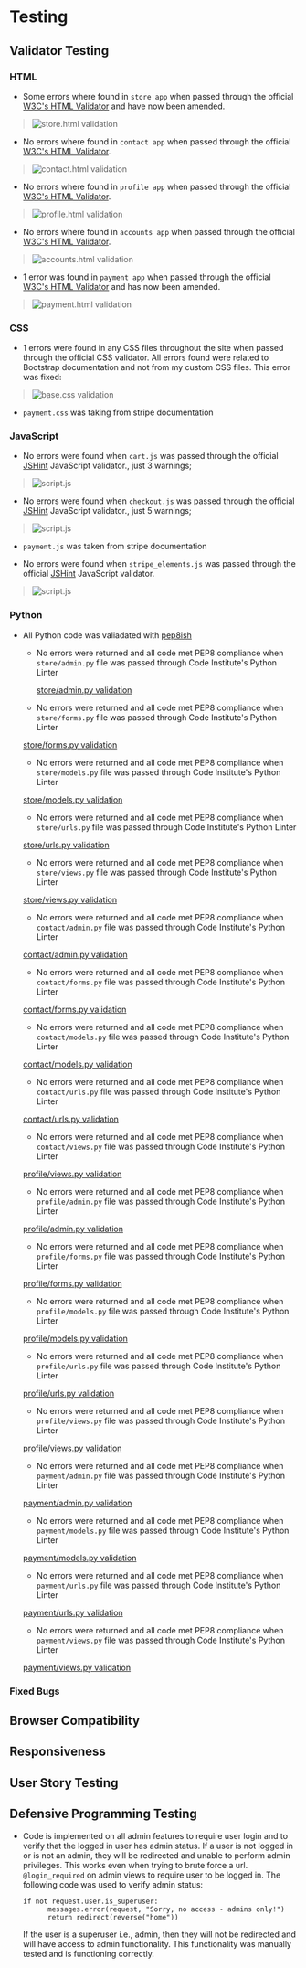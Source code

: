 # Testing 

## Validator Testing 

### HTML

- Some errors where found in `store app` when passed through the official [W3C's HTML Validator](https://validator.w3.org/nu/?doc=https://gym-shop.herokuapp.com/) and have now been amended.

>![store.html validation](documentation/testing/validation/store.html.png)

- No errors where found in `contact app` when passed through the official [W3C's HTML Validator](https://validator.w3.org/nu/?doc=https://gym-shop.herokuapp.com/contact).

>![contact.html validation](documentation/testing/validation/contact.html.png)

- No errors where found in `profile app` when passed through the official [W3C's HTML Validator](https://validator.w3.org/nu/?doc=https://gym-shop.herokuapp.com/profile).

>![profile.html validation](documentation/testing/validation/profile.html.png)

- No errors where found in `accounts app` when passed through the official [W3C's HTML Validator](https://validator.w3.org/nu/?doc=https://gym-shop.herokuapp.com/accounts).

>![accounts.html validation](documentation/testing/validation/accounts.html.png)

- 1 error was found in `payment app` when passed through the official [W3C's HTML Validator](https://validator.w3.org/nu/?doc=https://gym-shop.herokuapp.com/payment) and has now been amended.

>![payment.html validation](documentation/testing/validation/payment.html.png)



### CSS

  - 1 errors were found in any CSS files throughout the site when passed through the official CSS validator. All errors found were related to Bootstrap documentation and not from my custom CSS files. This error was fixed:
  
>![base.css validation](documentation/testing/validation/base.css.png)

- `payment.css` was taking from stripe documentation

### JavaScript

- No errors were found when `cart.js` was passed through the official [JSHint](https://jshint.com/) JavaScript validator., just 3 warnings;

>![script.js](documentation/testing/validation/cart.js.png)

- No errors were found when `checkout.js` was passed through the official [JSHint](https://jshint.com/) JavaScript validator., just 5 warnings;

>![script.js](documentation/testing/validation/checkout.js.png)

- `payment.js` was taken from stripe documentation

- No errors were found when `stripe_elements.js` was passed through the official [JSHint](https://jshint.com/) JavaScript validator.

>![script.js](documentation/testing/validation/stripe_elements.js.png)

### Python

- All Python code was valiadated with [pep8ish](https://pep8ci.herokuapp.com//)

  - No errors were returned and all code met PEP8 compliance when `store/admin.py` file was passed through Code Institute's Python Linter

    [store/admin.py validation](documentation/testing/validation/store.admin.py.png)
  
   - No errors were returned and all code met PEP8 compliance when `store/forms.py` file was passed through Code Institute's Python Linter

    [store/forms.py validation](documentation/testing/validation/store.forms.py.png)

   - No errors were returned and all code met PEP8 compliance when `store/models.py` file was passed through Code Institute's Python Linter

    [store/models.py validation](documentation/testing/validation/store.models.py.png)

   - No errors were returned and all code met PEP8 compliance when `store/urls.py` file was passed through Code Institute's Python Linter

    [store/urls.py validation](documentation/testing/validation/store.urls.py.png)

   - No errors were returned and all code met PEP8 compliance when `store/views.py` file was passed through Code Institute's Python Linter

    [store/views.py validation](documentation/testing/validation/store.views.py.png)

   - No errors were returned and all code met PEP8 compliance when `contact/admin.py` file was passed through Code Institute's Python Linter

   [contact/admin.py validation](documentation/testing/validation/contact.admin.py.png)

   - No errors were returned and all code met PEP8 compliance when `contact/forms.py` file was passed through Code Institute's Python Linter

   [contact/forms.py validation](documentation/testing/validation/contact.forms.py.png)

   - No errors were returned and all code met PEP8 compliance when `contact/models.py` file was passed through Code Institute's Python Linter

   [contact/models.py validation](documentation/testing/validation/contact.models.py.png)

   - No errors were returned and all code met PEP8 compliance when `contact/urls.py` file was passed through Code Institute's Python Linter

   [contact/urls.py validation](documentation/testing/validation/contact.urls.py.png)

   - No errors were returned and all code met PEP8 compliance when `contact/views.py` file was passed through Code Institute's Python Linter

   [profile/views.py validation](documentation/testing/profile.views.py.png)

   - No errors were returned and all code met PEP8 compliance when `profile/admin.py` file was passed through Code Institute's Python Linter

   [profile/admin.py validation](documentation/testing/profile.admin.py.png)

   - No errors were returned and all code met PEP8 compliance when `profile/forms.py` file was passed through Code Institute's Python Linter

   [profile/forms.py validation](documentation/testing/profile.forms.py.png)

   - No errors were returned and all code met PEP8 compliance when `profile/models.py` file was passed through Code Institute's Python Linter

   [profile/models.py validation](documentation/testing/profile.models.py.png)

   - No errors were returned and all code met PEP8 compliance when `profile/urls.py` file was passed through Code Institute's Python Linter

   [profile/urls.py validation](documentation/testing/profile.urls.py.png)

   - No errors were returned and all code met PEP8 compliance when `profile/views.py` file was passed through Code Institute's Python Linter

   [profile/views.py validation](documentation/testing/profile.views.py.png)

   - No errors were returned and all code met PEP8 compliance when `payment/admin.py` file was passed through Code Institute's Python Linter

   [payment/admin.py validation](documentation/testing/payment.admin.py.png)

   - No errors were returned and all code met PEP8 compliance when `payment/models.py` file was passed through Code Institute's Python Linter

   [payment/models.py validation](documentation/testing/payment.models.py.png)

   - No errors were returned and all code met PEP8 compliance when `payment/urls.py` file was passed through Code Institute's Python Linter

   [payment/urls.py validation](documentation/testing/payment.urls.py.png)

   - No errors were returned and all code met PEP8 compliance when `payment/views.py` file was passed through Code Institute's Python Linter

   [payment/views.py validation](documentation/testing/payment.views.py.png)




### Fixed Bugs


## Browser Compatibility


## Responsiveness


## User Story Testing


## Defensive Programming Testing

- Code is implemented on all admin features to require user login and to verify that the logged in user has admin status. If a user is not logged in or is not an admin, they will be redirected and unable to perform admin privileges. This works even when trying to brute force a url.
  `@login_required` on admin views to require user to be logged in. The following code was used to verify admin status:
  ```
  if not request.user.is_superuser:
        messages.error(request, "Sorry, no access - admins only!")
        return redirect(reverse("home"))
  ```
  If the user is a superuser i.e., admin, then they will not be redirected and will have access to admin functionality. This functionality was manually tested and is functioning correctly.